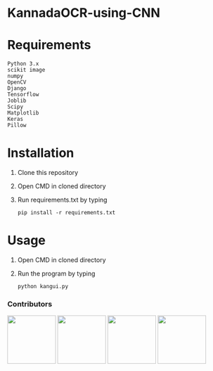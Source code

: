 # KannadaOCR-using-CNN

# Requirements
```
Python 3.x
scikit image
numpy
OpenCV
Django
Tensorflow
Joblib
Scipy
Matplotlib
Keras
Pillow
```
# Installation

1. Clone this repository
2. Open CMD in cloned directory
3. Run requirements.txt by typing 

   `pip install -r requirements.txt`

# Usage

1. Open CMD in cloned directory
2. Run the program by typing

   `python kangui.py`


### Contributors

<p float="left">
  <a href="https://github.com/kaushikkateel"><img src="https://avatars3.githubusercontent.com/u/49521970?s=400&v=4" width="110" height="110" /></a>
  <a href="https://github.com/gavindsz"><img src="https://avatars2.githubusercontent.com/u/50611092?s=460&v=4" width="110" height="110" /></a>
  <a href="https://github.com/SiddanthNayak"><img src="https://avatars2.githubusercontent.com/u/50180339?s=460&u=436ba4f542cd06a929cb2a55e8c449cda3797100&v=4" width="110" height="110" /></a>
  <a href="https://github.com/dushyanthprabhu"><img src="https://avatars3.githubusercontent.com/u/52596301?s=400&v=4" width="110" height="110" /></a>
</p>
